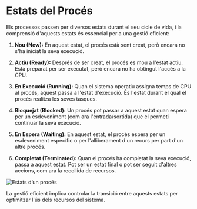 # Estats del Procés

Els processos passen per diversos estats durant el seu cicle de vida, i la comprensió d'aquests estats és essencial per a una gestió eficient:

1. **Nou (New):** En aquest estat, el procés està sent creat, però encara no s'ha iniciat la seva execució.

2. **Actiu (Ready):** Després de ser creat, el procés es mou a l'estat actiu. Està preparat per ser executat, però encara no ha obtingut l'accés a la CPU.

3. **En Execució (Running):** Quan el sistema operatiu assigna temps de CPU al procés, aquest passa a l'estat d'execució. És l'estat durant el qual el procés realitza les seves tasques.

4. **Bloquejat (Blocked):** Un procés pot passar a aquest estat quan espera per un esdeveniment (com ara l'entrada/sortida) que el permeti continuar la seva execució.

5. **En Espera (Waiting):** En aquest estat, el procés espera per un esdeveniment específic o per l'alliberament d'un recurs per part d'un altre procés.

6. **Completat (Terminated):** Quan el procés ha completat la seva execució, passa a aquest estat. Pot ser un estat final o pot ser seguit d'altres accions, com ara la recollida de recursos.

![Estats d’un procés]("Estats_Proces.png")

La gestió eficient implica controlar la transició entre aquests estats per optimitzar l'ús dels recursos del sistema.